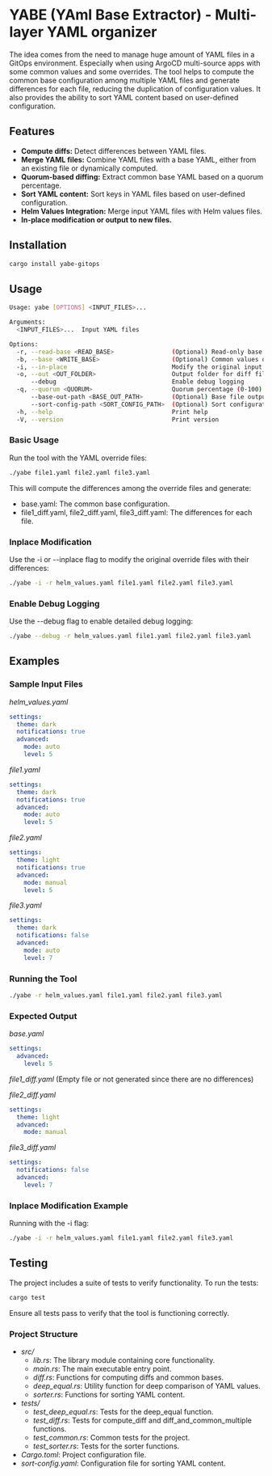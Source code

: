 
# YABE (YAml Base Extractor) - Multi-layer YAML organizer

The idea comes from the need to manage huge amount of YAML files in a GitOps environment. Especially when using ArgoCD multi-source apps with some common values and some overrides.
The tool helps to compute the common base configuration among multiple YAML files and generate differences for each file, reducing the duplication of configuration values. 
It also provides the ability to sort YAML content based on user-defined configuration.


## Features

- **Compute diffs:** Detect differences between YAML files.
- **Merge YAML files:** Combine YAML files with a base YAML, either from an existing file or dynamically computed.
- **Quorum-based diffing:** Extract common base YAML based on a quorum percentage.
- **Sort YAML content:** Sort keys in YAML files based on user-defined configuration.
- **Helm Values Integration:** Merge input YAML files with Helm values files.
- **In-place modification or output to new files.**

## Installation

```bash
cargo install yabe-gitops
```

## Usage

```bash
Usage: yabe [OPTIONS] <INPUT_FILES>...

Arguments:
  <INPUT_FILES>...  Input YAML files

Options:
  -r, --read-base <READ_BASE>                (Optional) Read-only base for values deduplication
  -b, --base <WRITE_BASE>                    (Optional) Common values of all input files, if not provided, will be computed
  -i, --in-place                             Modify the original input files with diffs
  -o, --out <OUT_FOLDER>                     Output folder for diff files [default: ./out]
      --debug                                Enable debug logging
  -q, --quorum <QUORUM>                      Quorum percentage (0-100) [default: 51]
      --base-out-path <BASE_OUT_PATH>        (Optional) Base file output path [default: ./base.yaml]
      --sort-config-path <SORT_CONFIG_PATH>  (Optional) Sort configuration file path [default: ./sort-config.yaml], if not provided, will not sort
  -h, --help                                 Print help
  -V, --version                              Print version
```


### Basic Usage

Run the tool with the YAML override files:

```bash
./yabe file1.yaml file2.yaml file3.yaml
```
This will compute the differences among the override files and generate:

* base.yaml: The common base configuration.
* file1_diff.yaml, file2_diff.yaml, file3_diff.yaml: The differences for each file.

### Inplace Modification

Use the -i or --inplace flag to modify the original override files with their differences:
```bash
./yabe -i -r helm_values.yaml file1.yaml file2.yaml file3.yaml
```

### Enable Debug Logging

Use the --debug flag to enable detailed debug logging:
```bash
./yabe --debug -r helm_values.yaml file1.yaml file2.yaml file3.yaml
```

## Examples

### Sample Input Files

_helm_values.yaml_
```yaml
settings:
  theme: dark
  notifications: true
  advanced:
    mode: auto
    level: 5
```

_file1.yaml_
```yaml
settings:
  theme: dark
  notifications: true
  advanced:
    mode: auto
    level: 5
```

_file2.yaml_
```yaml
settings:
  theme: light
  notifications: true
  advanced:
    mode: manual
    level: 5
```

_file3.yaml_
```yaml
settings:
  theme: dark
  notifications: false
  advanced:
    mode: auto
    level: 7
```

### Running the Tool
    
```bash
./yabe -r helm_values.yaml file1.yaml file2.yaml file3.yaml
```

### Expected Output
_base.yaml_
```yaml
settings:
  advanced:
    level: 5
```

_file1_diff.yaml_
(Empty file or not generated since there are no differences)

_file2_diff.yaml_
```yaml
settings:
  theme: light
  advanced:
    mode: manual
```

_file3_diff.yaml_
```yaml
settings:
  notifications: false
  advanced:
    level: 7
```

### Inplace Modification Example
Running with the -i flag:
```bash
./yabe -i -r helm_values.yaml file1.yaml file2.yaml file3.yaml
```

## Testing

The project includes a suite of tests to verify functionality. To run the tests:
```bash
cargo test
```
Ensure all tests pass to verify that the tool is functioning correctly.

### Project Structure
* _src/_
  * _lib.rs_: The library module containing core functionality.
  * _main.rs_: The main executable entry point.
  * _diff.rs_: Functions for computing diffs and common bases.
  * _deep_equal.rs_: Utility function for deep comparison of YAML values.
  * _sorter.rs_: Functions for sorting YAML content.
* _tests/_
  * _test_deep_equal.rs_: Tests for the deep_equal function.
  * _test_diff.rs_: Tests for compute_diff and diff_and_common_multiple functions.
  * _test_common.rs_: Common tests for the project.
  * _test_sorter.rs_: Tests for the sorter functions.
* _Cargo.toml_: Project configuration file.
* _sort-config.yaml_: Configuration file for sorting YAML content.
